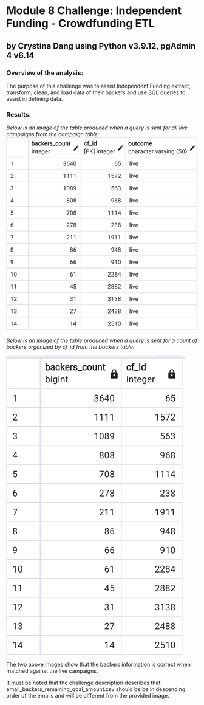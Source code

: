 # Module 8 Challenge: Independent Funding - Crowdfunding ETL
## by Crystina Dang using Python v3.9.12, pgAdmin 4 v6.14

### Overview of the analysis: 
The purpose of this challenge was to assist Independent Funding extract, transform, clean, and load data of their backers and use SQL queries to assist in defining data.

### Results: 

*Below is an image of the table produced when a query is sent for all live campaigns from the campaign table:*
![This is an image](https://github.com/crystdang/Crowdfunding-ETL/blob/main/Images/from_campaign.png)



*Below is an image of the table produced when a query is sent for a count of backers organized by cf_id from the backers table:*

![This is an image](https://github.com/crystdang/Crowdfunding-ETL/blob/main/Images/from_backers.png)


The two above images show that the backers information is correct when matched against the live campaigns.

It must be noted that the challenge description describes that email_backers_remaining_goal_amount.csv should be be in descending order of the emails and will be different from the provided image.